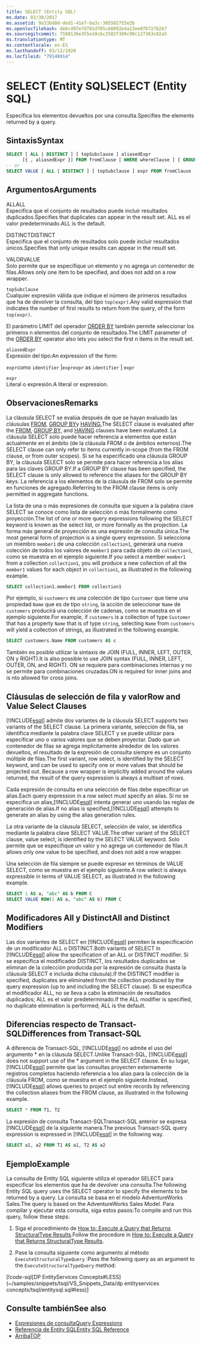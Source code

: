 ```yaml
---
title: SELECT (Entity SQL)
ms.date: 03/30/2017
ms.assetid: 9a33bd0d-ded1-41e7-ba3c-305502755e3b
ms.openlocfilehash: de6c497e7d781d705c68092e4a13ee07b727b2b7
ms.sourcegitcommit: 7588136e355e10cbc2582f389c90c127363c02a5
ms.translationtype: MT
ms.contentlocale: es-ES
ms.lasthandoff: 03/12/2020
ms.locfileid: "79149914"
---
```

# <a name="select-entity-sql"></a><span data-ttu-id="08f6e-102">SELECT (Entity SQL)</span><span class="sxs-lookup"><span data-stu-id="08f6e-102">SELECT (Entity SQL)</span></span>
<span data-ttu-id="08f6e-103">Especifica los elementos devueltos por una consulta.</span><span class="sxs-lookup"><span data-stu-id="08f6e-103">Specifies the elements returned by a query.</span></span>  
  
## <a name="syntax"></a><span data-ttu-id="08f6e-104">Sintaxis</span><span class="sxs-lookup"><span data-stu-id="08f6e-104">Syntax</span></span>  
  
```sql  
SELECT [ ALL | DISTINCT ] [ topSubclause ] aliasedExpr
      [{ , aliasedExpr }] FROM fromClause [ WHERE whereClause ] [ GROUP BY groupByClause [ HAVING havingClause ] ] [ ORDER BY orderByClause ]  
-- or  
SELECT VALUE [ ALL | DISTINCT ] [ topSubclause ] expr FROM fromClause [ WHERE whereClause ] [ GROUP BY groupByClause [ HAVING havingClause ] ] [ ORDER BY orderByClause  
```  
  
## <a name="arguments"></a><span data-ttu-id="08f6e-105">Argumentos</span><span class="sxs-lookup"><span data-stu-id="08f6e-105">Arguments</span></span>  
 <span data-ttu-id="08f6e-106">ALL</span><span class="sxs-lookup"><span data-stu-id="08f6e-106">ALL</span></span>  
 <span data-ttu-id="08f6e-107">Especifica que el conjunto de resultados puede incluir resultados duplicados.</span><span class="sxs-lookup"><span data-stu-id="08f6e-107">Specifies that duplicates can appear in the result set.</span></span> <span data-ttu-id="08f6e-108">ALL es el valor predeterminado.</span><span class="sxs-lookup"><span data-stu-id="08f6e-108">ALL is the default.</span></span>  
  
 <span data-ttu-id="08f6e-109">DISTINCT</span><span class="sxs-lookup"><span data-stu-id="08f6e-109">DISTINCT</span></span>  
 <span data-ttu-id="08f6e-110">Especifica que el conjunto de resultados solo puede incluir resultados únicos.</span><span class="sxs-lookup"><span data-stu-id="08f6e-110">Specifies that only unique results can appear in the result set.</span></span>  
  
 <span data-ttu-id="08f6e-111">VALOR</span><span class="sxs-lookup"><span data-stu-id="08f6e-111">VALUE</span></span>  
 <span data-ttu-id="08f6e-112">Solo permite que se especifique un elemento y no agrega un contenedor de filas.</span><span class="sxs-lookup"><span data-stu-id="08f6e-112">Allows only one item to be specified, and does not add on a row wrapper.</span></span>  
  
 `topSubclause`  
 <span data-ttu-id="08f6e-113">Cualquier expresión válida que indique el número de primeros resultados que ha de devolver la consulta, del tipo `top(expr)`.</span><span class="sxs-lookup"><span data-stu-id="08f6e-113">Any valid expression that indicates the number of first results to return from the query, of the form `top(expr)`.</span></span>  
  
 <span data-ttu-id="08f6e-114">El parámetro LIMIT del operador [ORDER BY](order-by-entity-sql.md) también permite seleccionar los primeros n elementos del conjunto de resultados.</span><span class="sxs-lookup"><span data-stu-id="08f6e-114">The LIMIT parameter of the [ORDER BY](order-by-entity-sql.md) operator also lets you select the first n items in the result set.</span></span>  
  
 `aliasedExpr`  
 <span data-ttu-id="08f6e-115">Expresión del tipo:</span><span class="sxs-lookup"><span data-stu-id="08f6e-115">An expression of the form:</span></span>  
  
 <span data-ttu-id="08f6e-116">`expr`como `identifier` &#124;`expr`</span><span class="sxs-lookup"><span data-stu-id="08f6e-116">`expr` as `identifier` &#124; `expr`</span></span>  
  
 `expr`  
 <span data-ttu-id="08f6e-117">Literal o expresión.</span><span class="sxs-lookup"><span data-stu-id="08f6e-117">A literal or expression.</span></span>  
  
## <a name="remarks"></a><span data-ttu-id="08f6e-118">Observaciones</span><span class="sxs-lookup"><span data-stu-id="08f6e-118">Remarks</span></span>  
 <span data-ttu-id="08f6e-119">La cláusula SELECT se evalúa después de que se hayan evaluado las cláusulas [FROM](from-entity-sql.md), [GROUP BY](group-by-entity-sql.md)y [HAVING.](having-entity-sql.md)</span><span class="sxs-lookup"><span data-stu-id="08f6e-119">The SELECT clause is evaluated after the [FROM](from-entity-sql.md), [GROUP BY](group-by-entity-sql.md), and [HAVING](having-entity-sql.md) clauses have been evaluated.</span></span> <span data-ttu-id="08f6e-120">La cláusula SELECT solo puede hacer referencia a elementos que están actualmente en el ámbito (de la cláusula FROM o de ámbitos externos).</span><span class="sxs-lookup"><span data-stu-id="08f6e-120">The SELECT clause can only refer to items currently in-scope (from the FROM clause, or from outer scopes).</span></span> <span data-ttu-id="08f6e-121">Si se ha especificado una cláusula GROUP BY, la cláusula SELECT solo se permite para hacer referencia a los alias para las claves GROUP BY.</span><span class="sxs-lookup"><span data-stu-id="08f6e-121">If a GROUP BY clause has been specified, the SELECT clause is only allowed to reference the aliases for the GROUP BY keys.</span></span> <span data-ttu-id="08f6e-122">La referencia a los elementos de la cláusula de FROM solo se permite en funciones de agregado.</span><span class="sxs-lookup"><span data-stu-id="08f6e-122">Referring to the FROM clause items is only permitted in aggregate functions.</span></span>  
  
 <span data-ttu-id="08f6e-123">La lista de una o más expresiones de consulta que siguen a la palabra clave SELECT se conoce como lista de selección o más formalmente como proyección.</span><span class="sxs-lookup"><span data-stu-id="08f6e-123">The list of one or more query expressions following the SELECT keyword is known as the select list, or more formally as the projection.</span></span> <span data-ttu-id="08f6e-124">La forma más general de proyección es una expresión de consulta única.</span><span class="sxs-lookup"><span data-stu-id="08f6e-124">The most general form of projection is a single query expression.</span></span> <span data-ttu-id="08f6e-125">Si selecciona un miembro `member1` de una colección `collection1`, generará una nueva colección de todos los valores de `member1` para cada objeto de `collection1`, como se muestra en el ejemplo siguiente.</span><span class="sxs-lookup"><span data-stu-id="08f6e-125">If you select a member `member1` from a collection `collection1`, you will produce a new collection of all the `member1` values for each object in `collection1`, as illustrated in the following example.</span></span>  
  
```sql  
SELECT collection1.member1 FROM collection1  
```  
  
 <span data-ttu-id="08f6e-126">Por ejemplo, si `customers` es una colección de tipo `Customer` que tiene una propiedad `Name` que es de tipo `string`, la acción de seleccionar `Name` de `customers` producirá una colección de cadenas, como se muestra en el ejemplo siguiente.</span><span class="sxs-lookup"><span data-stu-id="08f6e-126">For example, if `customers` is a collection of type `Customer` that has a property `Name` that is of type `string`, selecting `Name` from `customers` will yield a collection of strings, as illustrated in the following example.</span></span>  
  
```sql  
SELECT customers.Name FROM customers AS c  
```  
  
 <span data-ttu-id="08f6e-127">También es posible utilizar la sintaxis de JOIN (FULL, INNER, LEFT, OUTER, ON y RIGHT).</span><span class="sxs-lookup"><span data-stu-id="08f6e-127">It is also possible to use JOIN syntax (FULL, INNER, LEFT, OUTER, ON, and RIGHT).</span></span> <span data-ttu-id="08f6e-128">ON se requiere para combinaciones internas y no se permite para combinaciones cruzadas.</span><span class="sxs-lookup"><span data-stu-id="08f6e-128">ON is required for inner joins and is nto allowed for cross joins.</span></span>  
  
## <a name="row-and-value-select-clauses"></a><span data-ttu-id="08f6e-129">Cláusulas de selección de fila y valor</span><span class="sxs-lookup"><span data-stu-id="08f6e-129">Row and Value Select Clauses</span></span>  
 [!INCLUDE[esql](../../../../../../includes/esql-md.md)] <span data-ttu-id="08f6e-130">admite dos variantes de la cláusula SELECT.</span><span class="sxs-lookup"><span data-stu-id="08f6e-130">supports two variants of the SELECT clause.</span></span> <span data-ttu-id="08f6e-131">La primera variante, selección de fila, se identifica mediante la palabra clave SELECT y se puede utilizar para especificar uno o varios valores que se deben proyectar. Dado que un contenedor de filas se agrega implícitamente alrededor de los valores devueltos, el resultado de la expresión de consulta siempre es un conjunto múltiple de filas.</span><span class="sxs-lookup"><span data-stu-id="08f6e-131">The first variant, row select, is identified by the SELECT keyword, and can be used to specify one or more values that should be projected out. Because a row wrapper is implicitly added around the values returned, the result of the query expression is always a multiset of rows.</span></span>  
  
 <span data-ttu-id="08f6e-132">Cada expresión de consulta en una selección de filas debe especificar un alias.</span><span class="sxs-lookup"><span data-stu-id="08f6e-132">Each query expression in a row select must specify an alias.</span></span> <span data-ttu-id="08f6e-133">Si no se especifica un alias,[!INCLUDE[esql](../../../../../../includes/esql-md.md)] intenta generar uno usando las reglas de generación de alias.</span><span class="sxs-lookup"><span data-stu-id="08f6e-133">If no alias is specified,[!INCLUDE[esql](../../../../../../includes/esql-md.md)] attempts to generate an alias by using the alias generation rules.</span></span>  
  
 <span data-ttu-id="08f6e-134">La otra variante de la cláusula SELECT, selección de valor, se identifica mediante la palabra clave SELECT VALUE.</span><span class="sxs-lookup"><span data-stu-id="08f6e-134">The other variant of the SELECT clause, value select, is identified by the SELECT VALUE keyword.</span></span> <span data-ttu-id="08f6e-135">Solo permite que se especifique un valor y no agrega un contenedor de filas.</span><span class="sxs-lookup"><span data-stu-id="08f6e-135">It allows only one value to be specified, and does not add a row wrapper.</span></span>  
  
 <span data-ttu-id="08f6e-136">Una selección de fila siempre se puede expresar en términos de VALUE SELECT, como se muestra en el ejemplo siguiente.</span><span class="sxs-lookup"><span data-stu-id="08f6e-136">A row select is always expressible in terms of VALUE SELECT, as illustrated in the following example.</span></span>  
  
```sql  
SELECT 1 AS a, "abc" AS b FROM C  
SELECT VALUE ROW(1 AS a, "abc" AS b) FROM C
```  
  
## <a name="all-and-distinct-modifiers"></a><span data-ttu-id="08f6e-137">Modificadores All y Distinct</span><span class="sxs-lookup"><span data-stu-id="08f6e-137">All and Distinct Modifiers</span></span>  
 <span data-ttu-id="08f6e-138">Las dos variantes de SELECT en [!INCLUDE[esql](../../../../../../includes/esql-md.md)] permiten la especificación de un modificador ALL o DISTINCT.</span><span class="sxs-lookup"><span data-stu-id="08f6e-138">Both variants of SELECT in [!INCLUDE[esql](../../../../../../includes/esql-md.md)] allow the specification of an ALL or DISTINCT modifier.</span></span> <span data-ttu-id="08f6e-139">Si se especifica el modificador DISTINCT, los resultados duplicados se eliminan de la colección producida por la expresión de consulta (hasta la cláusula SELECT e incluida dicha cláusula).</span><span class="sxs-lookup"><span data-stu-id="08f6e-139">If the DISTINCT modifier is specified, duplicates are eliminated from the collection produced by the query expression (up to and including the SELECT clause).</span></span> <span data-ttu-id="08f6e-140">Si se especifica el modificador ALL, no se lleva a cabo la eliminación de resultados duplicados; ALL es el valor predeterminado.</span><span class="sxs-lookup"><span data-stu-id="08f6e-140">If the ALL modifier is specified, no duplicate elimination is performed; ALL is the default.</span></span>  
  
## <a name="differences-from-transact-sql"></a><span data-ttu-id="08f6e-141">Diferencias respecto de Transact-SQL</span><span class="sxs-lookup"><span data-stu-id="08f6e-141">Differences from Transact-SQL</span></span>  
 <span data-ttu-id="08f6e-142">A diferencia de Transact-SQL, [!INCLUDE[esql](../../../../../../includes/esql-md.md)] no admite el uso del argumento \* en la cláusula SELECT.</span><span class="sxs-lookup"><span data-stu-id="08f6e-142">Unlike Transact-SQL, [!INCLUDE[esql](../../../../../../includes/esql-md.md)] does not support use of the \* argument in the SELECT clause.</span></span>  <span data-ttu-id="08f6e-143">En su lugar, [!INCLUDE[esql](../../../../../../includes/esql-md.md)] permite que las consultas proyecten externamente registros completos haciendo referencia a los alias para la colección de la cláusula FROM, como se muestra en el ejemplo siguiente.</span><span class="sxs-lookup"><span data-stu-id="08f6e-143">Instead, [!INCLUDE[esql](../../../../../../includes/esql-md.md)] allows queries to project out entire records by referencing the collection aliases from the FROM clause, as illustrated in the following example.</span></span>  
  
```sql  
SELECT * FROM T1, T2  
```  
  
 <span data-ttu-id="08f6e-144">La expresión de consulta Transact-SQLTransact-SQL anterior se expresa [!INCLUDE[esql](../../../../../../includes/esql-md.md)] de la siguiente manera.</span><span class="sxs-lookup"><span data-stu-id="08f6e-144">The previous Transact-SQL query expression is expressed in [!INCLUDE[esql](../../../../../../includes/esql-md.md)] in the following way.</span></span>  
  
```sql  
SELECT a1, a2 FROM T1 AS a1, T2 AS a2  
```  
  
## <a name="example"></a><span data-ttu-id="08f6e-145">Ejemplo</span><span class="sxs-lookup"><span data-stu-id="08f6e-145">Example</span></span>  
 <span data-ttu-id="08f6e-146">La consulta de Entity SQL siguiente utiliza el operador SELECT para especificar los elementos que ha de devolver una consulta.</span><span class="sxs-lookup"><span data-stu-id="08f6e-146">The following Entity SQL query uses the SELECT operator to specify the elements to be returned by a query.</span></span> <span data-ttu-id="08f6e-147">La consulta se basa en el modelo AdventureWorks Sales.</span><span class="sxs-lookup"><span data-stu-id="08f6e-147">The query is based on the AdventureWorks Sales Model.</span></span> <span data-ttu-id="08f6e-148">Para compilar y ejecutar esta consulta, siga estos pasos:</span><span class="sxs-lookup"><span data-stu-id="08f6e-148">To compile and run this query, follow these steps:</span></span>  
  
1. <span data-ttu-id="08f6e-149">Siga el procedimiento de [How to: Execute a Query that Returns StructuralType Results](../how-to-execute-a-query-that-returns-structuraltype-results.md).</span><span class="sxs-lookup"><span data-stu-id="08f6e-149">Follow the procedure in [How to: Execute a Query that Returns StructuralType Results](../how-to-execute-a-query-that-returns-structuraltype-results.md).</span></span>  
  
2. <span data-ttu-id="08f6e-150">Pase la consulta siguiente como argumento al método `ExecuteStructuralTypeQuery` :</span><span class="sxs-lookup"><span data-stu-id="08f6e-150">Pass the following query as an argument to the `ExecuteStructuralTypeQuery` method:</span></span>  
  
 [!code-sql[DP EntityServices Concepts#LESS](~/samples/snippets/tsql/VS_Snippets_Data/dp entityservices concepts/tsql/entitysql.sql#less)]  
  
## <a name="see-also"></a><span data-ttu-id="08f6e-151">Consulte también</span><span class="sxs-lookup"><span data-stu-id="08f6e-151">See also</span></span>

- [<span data-ttu-id="08f6e-152">Expresiones de consulta</span><span class="sxs-lookup"><span data-stu-id="08f6e-152">Query Expressions</span></span>](query-expressions-entity-sql.md)
- [<span data-ttu-id="08f6e-153">Referencia de Entity SQL</span><span class="sxs-lookup"><span data-stu-id="08f6e-153">Entity SQL Reference</span></span>](entity-sql-reference.md)
- [<span data-ttu-id="08f6e-154">Arriba</span><span class="sxs-lookup"><span data-stu-id="08f6e-154">TOP</span></span>](top-entity-sql.md)
